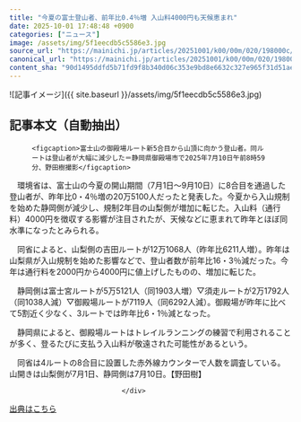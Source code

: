```yaml
---
title: "今夏の富士登山者、前年比0.4％増 入山料4000円も天候恵まれ"
date: 2025-10-01 17:48:48 +0900
categories: ["ニュース"]
image: /assets/img/5f1eecdb5c5586e3.jpg
source_url: "https://mainichi.jp/articles/20251001/k00/00m/020/198000c/"
canonical_url: "https://mainichi.jp/articles/20251001/k00/00m/020/198000c/"
content_sha: "90d1495ddfd5b71fd9f8b340d06c353e9bd8e6632c327e965f31d51aec94fa07"
---
```


![記事イメージ]({{ site.baseurl }}/assets/img/5f1eecdb5c5586e3.jpg)

## 記事本文（自動抽出）
<div><section class="articledetail-body" id="articledetail-body">




<div class="articledetail-image-left">
  <figure>
    
    <figcaption>富士山の御殿場ルート新5合目から山頂に向かう登山者。同ルートは登山者が大幅に減少した＝静岡県御殿場市で2025年7月10日午前8時59分、野田樹撮影</figcaption>
    
  </figure>
</div>

<p>　環境省は、富士山の今夏の開山期間（7月1日～9月10日）に8合目を通過した登山者が、昨年比0・4％増の20万5100人だったと発表した。今夏から入山規制を始めた静岡側が減少し、規制2年目の山梨側が増加に転じた。入山料（通行料）4000円を徴収する影響が注目されたが、天候などに恵まれて昨年とほぼ同水準になったとみられる。</p>

<p>　同省によると、山梨側の吉田ルートが12万1068人（昨年比6211人増）。昨年は山梨県が入山規制を始めた影響などで、登山者数が前年比16・3％減だった。今年は通行料を2000円から4000円に値上げしたものの、増加に転じた。</p>

	


<p>　静岡側は富士宮ルートが5万5121人（同1903人増）▽須走ルートが2万1792人（同1038人減）▽御殿場ルートが7119人（同6292人減）。御殿場が昨年に比べて5割近く少なく、3ルートでは昨年比6・1％減となった。</p>

<p>　静岡県によると、御殿場ルートはトレイルランニングの練習で利用されることが多く、登るたびに支払う入山料が敬遠された可能性があるという。</p>

	


<p>　同省は4ルートの8合目に設置した赤外線カウンターで人数を調査している。山開きは山梨側が7月1日、静岡側は7月10日。【野田樹】</p>


</section>






								</div>

[出典はこちら](https://mainichi.jp/articles/20251001/k00/00m/020/198000c/)
